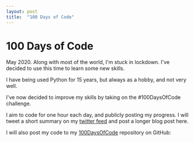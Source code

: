 ```yaml
---
layout: post
title:  "100 Days of Code"
---
```


# 100 Days of Code

May 2020. Along with most of the world, I'm stuck in lockdown.
I've decided to use this time to learn some new skills.

I have being used Python for 15 years, but always as a hobby,
and not very well.

I've now decided to improve my skills by taking on the #100DaysOfCode challenge.

I aim to code for one hour each day, and publicly posting my progress.
I will tweet a short summary on my [twitter feed](https://twitter.com/simulatine)
and post a longer blog post here.

I will also post my code to my [100DaysOfCode](https://github.com/simulatine/100DaysOfCode) repository on GitHub: 
